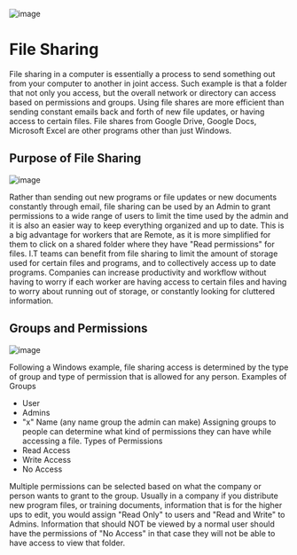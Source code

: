 ![image](https://github.com/achann297/file-shares/assets/162517715/8486a759-d176-4069-a135-0e41ab629029)


<h1>File Sharing</h1>
File sharing in a computer is essentially a process to send something out from your computer to another in joint access. Such example is that a folder that not only you access, but the overall network or directory can access based on permissions and groups. Using file shares are more efficient than sending constant emails back and forth of new file updates, or having access to certain files. File shares from Google Drive, Google Docs, Microsoft Excel are other programs other than just Windows.

<h2>Purpose of File Sharing </h2>

![image](https://github.com/achann297/file-shares/assets/162517715/a53a647c-7c3f-44e3-95ef-503090d40418)


Rather than sending out new programs or file updates or new documents constantly through email, file sharing can be used by an Admin to grant permissions to a wide range of users to limit the time used by the admin and it is also an easier way to keep everything organized and up to date. This is a big advantage for workers that are Remote, as it is more simplified for them to click on a shared folder where they have "Read permissions" for files. I.T teams can benefit from file sharing to limit the amount of storage used for certain files and programs, and to collectively access up to date programs. Companies can increase productivity and workflow without having to worry if each worker are having access to certain files and having to worry about running out of storage, or constantly looking for cluttered information. 


<h2>Groups and Permissions</h2>

![image](https://github.com/achann297/file-shares/assets/162517715/ed812fca-98f4-4a1a-90b5-f9945593300d)

Following a Windows example, file sharing access is determined by the type of group and type of permission that is allowed for any person.
Examples of Groups
- User
- Admins
- "x" Name (any name group the admin can make)
Assigning groups to people can determine what kind of permissions they can have while accessing a file.
Types of Permissions
- Read Access
- Write Access
- No Access

Multiple permissions can be selected based on what the company or person wants to grant to the group. Usually in a company if you distribute new program files, or training documents, information that is for the higher ups to edit, you would assign "Read Only" to users and "Read and Write" to Admins. Information that should NOT be viewed by a normal user should have the permissions of "No Access" in that case they will not be able to have access to view that folder.




